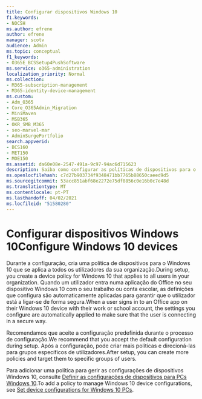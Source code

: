 ```yaml
---
title: Configurar dispositivos Windows 10
f1.keywords:
- NOCSH
ms.author: efrene
author: efrene
manager: scotv
audience: Admin
ms.topic: conceptual
f1_keywords:
- O365E_BCSSetup4PushSoftware
ms.service: o365-administration
localization_priority: Normal
ms.collection:
- M365-subscription-management
- M365-identity-device-management
ms.custom:
- Adm_O365
- Core_O365Admin_Migration
- MiniMaven
- MSB365
- OKR_SMB_M365
- seo-marvel-mar
- AdminSurgePortfolio
search.appverid:
- BCS160
- MET150
- MOE150
ms.assetid: da60e08e-2547-491a-9c97-94ac6d715623
description: Saiba como configurar as políticas de dispositivos para o Windows 10 que se aplicam a todos os utilizadores da sua organização, garantindo que se conectam de forma segura.
ms.openlocfilehash: c7d27b903734f9348471bb7765b88650caeed9d5
ms.sourcegitcommit: 53acc851abf68e2272e75df0856c0e16b0c7e48d
ms.translationtype: MT
ms.contentlocale: pt-PT
ms.lasthandoff: 04/02/2021
ms.locfileid: "51580280"
---
```

# <a name="configure-windows-10-devices"></a><span data-ttu-id="620fd-103">Configurar dispositivos Windows 10</span><span class="sxs-lookup"><span data-stu-id="620fd-103">Configure Windows 10 devices</span></span>

<span data-ttu-id="620fd-104">Durante a configuração, cria uma política de dispositivos para o Windows 10 que se aplica a todos os utilizadores da sua organização.</span><span class="sxs-lookup"><span data-stu-id="620fd-104">During setup, you create a device policy for Windows 10 that applies to all users in your organization.</span></span> <span data-ttu-id="620fd-105">Quando um utilizador entra numa aplicação do Office no seu dispositivo Windows 10 com o seu trabalho ou conta escolar, as definições que configura são automaticamente aplicadas para garantir que o utilizador está a ligar-se de forma segura.</span><span class="sxs-lookup"><span data-stu-id="620fd-105">When a user signs in to an Office app on their Windows 10 device with their work or school account, the settings you configure are automatically applied to make sure that the user is connecting in a secure way.</span></span>
  
<span data-ttu-id="620fd-106">Recomendamos que aceite a configuração predefinida durante o processo de configuração.</span><span class="sxs-lookup"><span data-stu-id="620fd-106">We recommend that you accept the default configuration during setup.</span></span> <span data-ttu-id="620fd-107">Após a configuração, pode criar mais políticas e direcioná-las para grupos específicos de utilizadores.</span><span class="sxs-lookup"><span data-stu-id="620fd-107">After setup, you can create more policies and target them to specific groups of users.</span></span>
  
<span data-ttu-id="620fd-108">Para adicionar uma política para gerir as configurações de dispositivos Windows 10, consulte [Definir as configurações de dispositivos para PCs Windows 10](protection-settings-for-windows-10-pcs.md).</span><span class="sxs-lookup"><span data-stu-id="620fd-108">To add a policy to manage Windows 10 device configurations, see [Set device configurations for Windows 10 PCs](protection-settings-for-windows-10-pcs.md).</span></span>
  

